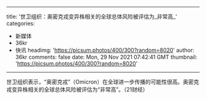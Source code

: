 
---
title: '世卫组织：奥密克戎变异株相关的全球总体风险被评估为_非常高_'
categories: 
 - 新媒体
 - 36kr
 - 快讯
headimg: 'https://picsum.photos/400/300?random=8020'
author: 36kr
comments: false
date: Mon, 29 Nov 2021 07:42:41 GMT
thumbnail: 'https://picsum.photos/400/300?random=8020'
---

<div>   
世卫组织表示，“奥密克戎”（Omicron）在全球进一步传播的可能性很高。奥密克戎变异株相关的全球总体风险被评估为“非常高”。（21财经）  
</div>
            
